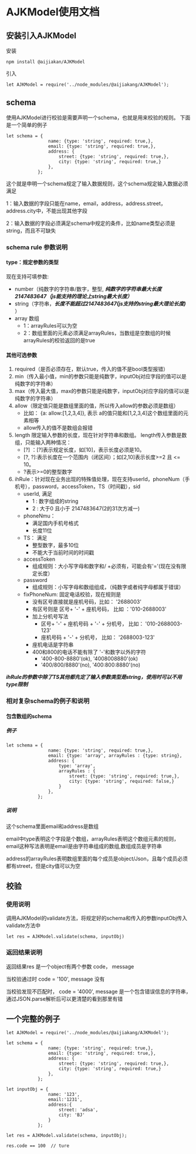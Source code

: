 # AJKModel使用文档

## 安装引入AJKModel

安装

```
npm install @aijiakan/AJKModel
```

引入

```
let AJKModel = require('../node_modules/@aijiakang/AJKModel');
```


## schema

使用AJKModel进行校验是需要声明一个schema，也就是用来校验的规则。
下面是一个简单的例子

```
let schema = {
                name: {type: 'string', required: true,},
                email: {type: 'string', required: true,},
                address: {
                    street: {type: 'string', required: true,},
                    city: {type: 'string', required: true,}
                },
            };

```

这个就是申明一个schema规定了输入数据规则，这个schema规定输入数据必须满足

1：输入数据的字段只能在name，email，address，address.street，address.city中，不能出现其他字段

2：输入数据的字段必须满足schema中规定的条件，比如name类型必须是string，而且不可缺失

### schema rule 参数说明

#### type：规定参数的类型

现在支持可填参数:

* number（纯数字的字符串/数字，整型, ***纯数字的字符串最大长度2147483647（js能支持的理论上string最大长度）***
* string（字符串，***长度不能超过2147483647(js支持的string最大理论长度)*** ）
* array 数组
	* 1：arrayRules可以为空
	* 2：数组里面的元素必须满足arrayRules，当数组是空数组的时候arrayRules的校验返回的是true


#### 其他可选参数


1. required（是否必须存在，默认true，传入的值不是bool类型报错）
2. min（传入最小值，min的参数只能是纯数字，inputObj对应字段的值可以是纯数字的字符串）
3. max（传入最大值，max的参数只能是纯数字，inputObj对应字段的值可以是纯数字的字符串）
4. allow（限定值只能是数组里面的值，所以传入allow的参数必须是数组）
	* 比如： {a: allow:[1,2,3,4]}, 表示 a的值只能和[1,2,3,4]这个数组里面的元素相等
	* allow传入的值不是数组会报错
5. length 限定输入参数的长度，现在针对字符串和数组。 length传入参数是数组，只能输入两种情况：
   * [?] ：[?]表示规定长度，如[10]，表示长度必须是10。
   * [?, ?]:表示长度在一个范围内（闭区间）；如[2,10]表示长度>=2 且 <= 10。
   * ?表示>=0的整型数字
6. ihRule：针对现在业务出现的特殊值处理，现在支持userId，phoneNum（手机号），password，accessToken，TS（时间戳），sid
	* userId, 满足
		* 1 : 数字组成的string
		* 2 : 大于0 且小于 2147483647(2的31次方减一)
	* phoneNmu：
		* 满足国内手机号格式
		* 长度11位
	* TS： 满足
		* 整型数字，最多10位
		* 不能大于当前时间的时间戳
	* accessToken
		* 组成规则：大小写字母和数字和/ +必须有，可能会有'='(现在没有限定长度）
	* password
		* 组成规则：小写字母和数组组成，（纯数字或者纯字母都属于错误）
	* fixPhoneNum: 固定电话校验，现在规则是
		* 没有区号直接就是座机号码，比如： '2688003'
		* 有区号则是 区号+ '-' + 座机号码， 比如 ：'010-2688003'
		* 加上分机号写法
			* 区号+ '-' + 座机号码 + '-' + 分机号， 比如： '010-2688003-123'
			* 座机号码 + '-' + 分机号， 比如： '2688003-123'
		* 座机电话是字符串
		* 400和800的电话不能有除了 '-'和数字以外的字符
			* '400-800-8880'(ok), '4008008880'(ok)
			* '400/800/8880'(no), '400:800:8880'(no)

***ihRule的参数中除了TS其他都先定了输入参数类型是string，使用时可以不用type限制***

### 相对复杂schema的例子和说明

#### 包含数组的schema

##### 例子

```
let schema = {
                name: {type: 'string', required: true,},
                email: {type: 'array', arrayRules : {type: string},
                address: {
                    type: 'array',
                    arrayRules : {
                    	street: {type: 'string', required: true,},
                    	city: {type: 'string', required: false,}
                    }
                },
            };

```

##### 说明

这个schema里面email和address是数组

email中type表明这个字段是个数组，arrayRules表明这个数组元素的规则，email这种写法表明是email是由字符串组成的数组,数组成员是字符串

address的arrayRules表明数组里面的每个成员是object/Json，且每个成员必须都有street，但是city值可以为空


## 校验

### 使用说明

调用AJKModel的validate方法，将规定好的schema和传入的参数inputObj传入validate方法中

```
let res = AJKModel.validate(schema, inputObj)
```

### 返回结果说明

返回结果res 是一个object有两个参数 code， message

当校验通过时 code = '100', message 没有

当校验发现不匹配时， code = '4000', message 是一个包含错误信息的字符串，通过JSON.parse解析后可以更清楚的看到那里有错



## 一个完整的例子


```
let AJKModel = require('../node_modules/@aijiakang/AJKModel');

let schema = {
                name: {type: 'string', required: true,},
                email: {type: 'string', required: true,},
                address: {
                    street: {type: 'string', required: true,},
                    city: {type: 'string', required: true,}
                },
            };
            
let inputObj = {
                name: '123',
                email:'1231',
                address:{
                    street: 'adsa',
                    city: 'BJ'
                }
            };

let res = AJKModel.validate(schema, inputObj);

res.code == 100  // ture
```




















